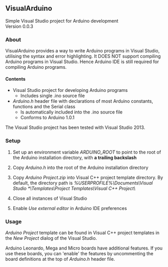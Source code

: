 ## VisualArduino

Simple Visual Studio project for Arduino development  
Version 0.0.3


### About

VisualArduino provides a way to write Arduino programs in Visual Studio, utilising the syntax and error highlighting.
It DOES NOT support compiling Arduino programs in Visual Studio. Hence Arduino IDE is still required for compiling
Arduino programs.


#### Contents

+ Visual Studio project for developing Arduino programs
  + Includes single .ino source file
+ *Arduino.h* header file with declarations of most Arduino constants, functions and the Serial class
  + Is automatically included into the .ino source file
  + Conforms to Arduino 1.0.1

The Visual Studio project has been tested with Visual Studio 2013.


### Setup

1. Set up an environment variable *ARDUINO_ROOT* to point to the root of the Arduino installation directory, with **a
   trailing backslash**

2. Copy *Arduino.h* into the root of the Arduino installation directory

3. Copy *Arduino Project.zip* into Visual C++ project template directory. By default, the directory path is
   *%USERPROFILE%\\Documents\\Visual Studio \*\\Templates\\Project Templates\\Visual C++ Project\\*

4. Close all instances of Visual Studio

5. Enable *Use external editor* in Arduino IDE preferences


### Usage

*Arduino Project* template can be found in Visual C++ project templates in the *New Project* dialog of the Visual
Studio.

Arduino Leonardo, Mega and Micro boards have additional features. If you use these boards, you can 'enable' the features
by uncommenting the board definitions at the top of *Arduino.h* header file.

